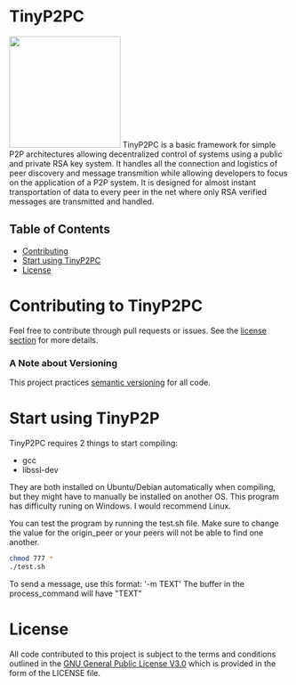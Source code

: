 # TinyP2PC
<img src="https://github.com/brandonvessel/TinyP2PC/raw/master/logo.png" width="200">
TinyP2PC is a basic framework for simple P2P architectures allowing decentralized control of systems using a public and private RSA key system. It handles all the connection and logistics of peer discovery and message transmition while allowing developers to focus on the application of a P2P system. It is designed for almost instant transportation of data to every peer in the net where only RSA verified messages are transmitted and handled.

## Table of Contents

- [Contributing](#contributing-to-tinyp2pc)
- [Start using TinyP2PC](#start-using-TinyP2P)
- [License](#license)


# Contributing to TinyP2PC
Feel free to contribute through pull requests or issues. See the [license section](#license) for more details.

### A Note about Versioning

This project practices [semantic versioning](https://semver.org/) for all code.

# Start using TinyP2P
TinyP2PC requires 2 things to start compiling:
- gcc
- libssl-dev

They are both installed on Ubuntu/Debian automatically when compiling, but they might have to manually be installed on another OS. This program has difficulty runing on Windows. I would recommend Linux.

You can test the program by running the test.sh file. Make sure to change the value for the origin_peer or your peers will not be able to find one another.

```bash
chmod 777 *
./test.sh
```

To send a message, use this format: '-m TEXT'
The buffer in the process_command will have "TEXT"


# License

All code contributed to this project is subject to the terms and conditions outlined in the [GNU General Public License V3.0](https://www.gnu.org/licenses/gpl-3.0.en.html) which is provided in the form of the LICENSE file.
